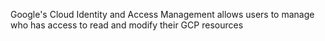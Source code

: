 Google's Cloud Identity and Access Management allows users to manage who has access to read and modify their GCP resources
